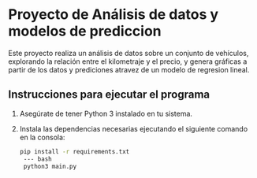 # Proyecto de Análisis de datos y modelos de prediccion 

Este proyecto realiza un análisis de datos sobre un conjunto de vehículos, explorando la relación entre el kilometraje y el precio, y genera gráficas a partir de los datos y prediciones atravez de un modelo de regresion lineal.

## Instrucciones para ejecutar el programa

1. Asegúrate de tener Python 3 instalado en tu sistema.
2. Instala las dependencias necesarias ejecutando el siguiente comando en la consola:

   ```bash
   pip install -r requirements.txt
    --- bash
    python3 main.py

